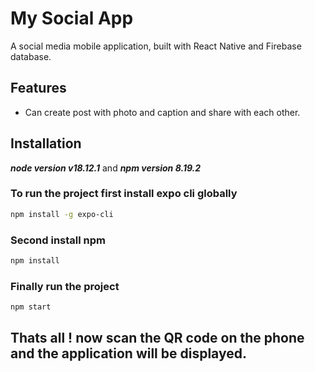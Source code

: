# My Social App

A social media mobile application, built with React Native and Firebase database.

## Features
- Can create post with photo and caption and share with each other.

## Installation

**_node version v18.12.1_** and **_npm version 8.19.2_**

### To run the project first install expo cli globally

```sh
npm install -g expo-cli
```

### Second install npm

```sh
npm install
```

### Finally run the project

```sh
npm start
```

## Thats all ! now scan the QR code on the phone and the application will be displayed.

